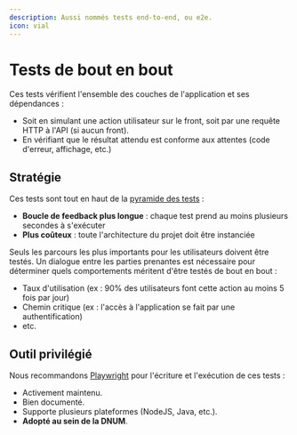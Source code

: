 ```yaml
---
description: Aussi nommés tests end-to-end, ou e2e.
icon: vial
---
```


# Tests de bout en bout

Ces tests vérifient l'ensemble des couches de l'application et ses dépendances :

* Soit en simulant une action utilisateur sur le front, soit par une requête HTTP à l'API (si aucun front).
* En vérifiant que le résultat attendu est conforme aux attentes (code d'erreur, affichage, etc.)

## Stratégie

Ces tests sont tout en haut de la [pyramide des tests](https://martinfowler.com/articles/practical-test-pyramid.html#TheTestPyramid) :

* **Boucle de feedback plus longue** : chaque test prend au moins plusieurs secondes à s'exécuter
* **Plus coûteux** : toute l'architecture du projet doit être instanciée

Seuls les parcours les plus importants pour les utilisateurs doivent être testés. Un dialogue entre les parties prenantes est nécessaire pour déterminer quels comportements méritent d'être testés de bout en bout :

* Taux d'utilisation (ex : 90% des utilisateurs font cette action au moins 5 fois par jour)
* Chemin critique (ex : l'accès à l'application se fait par une authentification)
* etc.

## Outil privilégié

Nous recommandons [Playwright](https://playwright.dev/) pour l'écriture et l'exécution de ces tests :

* Activement maintenu.
* Bien documenté.
* Supporte plusieurs plateformes (NodeJS, Java, etc.).
* **Adopté au sein de la DNUM**.

